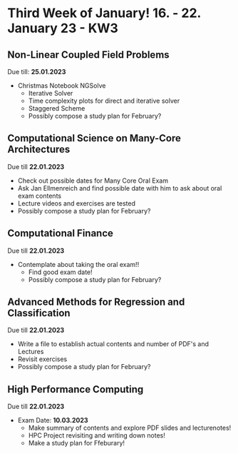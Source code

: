 # Third Week of January! 16. - 22. January 23 - KW3

## Non-Linear Coupled Field Problems
Due till: **25.01.2023**
 -  Christmas Notebook NGSolve
    -  Iterative Solver
    -  Time complexity plots for direct and iterative solver
    -  Staggered Scheme
    -  Possibly compose a study plan for February?

## Computational Science on Many-Core Architectures
Due till **22.01.2023**
 - Check out possible dates for Many Core Oral Exam
 - Ask Jan Ellmenreich and find possible date with him to ask about oral exam contents
 - Lecture videos and exercises are tested
 - Possibly compose a study plan for February?

## Computational Finance
Due till **22.01.2023**
 - Contemplate about taking the oral exam!!
   - Find good exam date!
   - Possibly compose a study plan for February?

## Advanced Methods for Regression and Classification
Due till **22.01.2023**
  - Write a file to establish actual contents and number of PDF's and Lectures
  - Revisit exercises
  - Possibly compose a study plan for February?

## High Performance Computing
Due till **22.01.2023**
 - Exam Date: **10.03.2023**
   - Make summary of contents and explore PDF slides and lecturenotes!
   - HPC Project revisiting and writing down notes!
   - Make a study plan for Ffeburary!
